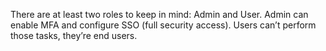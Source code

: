 There are at least two roles to keep in mind: Admin and User. Admin can enable MFA and configure SSO (full security access). Users can’t perform those tasks, they’re end users.
